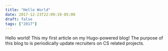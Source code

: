 ```yaml
---
title: "Hello World"
date: 2017-12-23T22:09:19-05:00
draft: false
tags: ["2017"]
---
```


Hello world! This my first article on my Hugo-powered blog! The purpose of this blog to is periodically update recruiters on CS related projects. 
